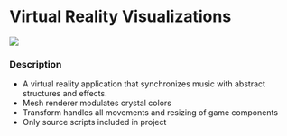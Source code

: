 # Virtual Reality Visualizations
![](https://media.giphy.com/media/3ohze34tLkPQlhe1eo/giphy.gif)

### Description
* A virtual reality application that synchronizes music with abstract structures and effects.
* Mesh renderer modulates crystal colors
* Transform handles all movements and resizing of game components
* Only source scripts included in project
